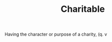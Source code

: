 ---
title: Charitable
letter: C
permalink: "/definitions/bld-charitable.html"
body: Having the character or purpose of a charity, (q. v
published_at: '2018-07-07'
source: Black's Law Dictionary 2nd Ed (1910)
layout: post
---